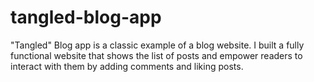 # tangled-blog-app
"Tangled" Blog app is a classic example of a blog website. I built a fully functional website that shows the list of posts and empower readers to interact with them by adding comments and liking posts.
